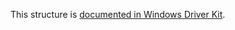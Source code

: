 This structure is [documented in Windows Driver Kit](https://learn.microsoft.com/en-us/windows-hardware/drivers/ddi/ntddk/ns-ntddk-_key_cached_information).
